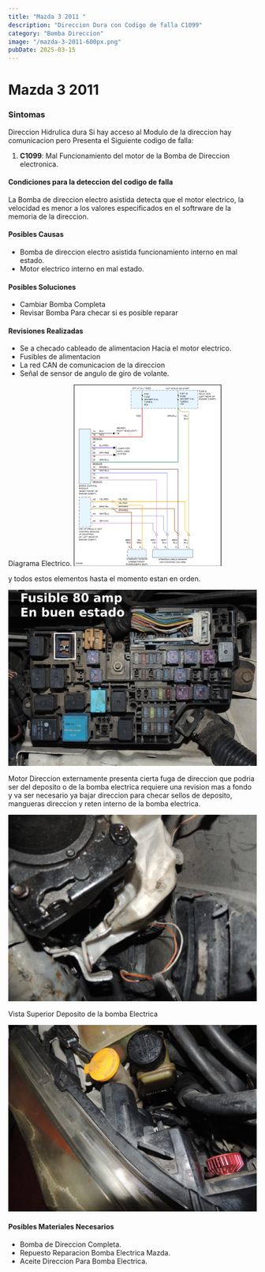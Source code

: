 ```yaml
---
title: "Mazda 3 2011 "
description: "Direccion Dura con Codigo de falla C1099"
category: "Bomba Direccion" 
image: "/mazda-3-2011-600px.png"
pubDate: 2025-03-15
---
```

# Mazda 3 2011

### Sintomas

Direccion Hidrulica dura Si hay acceso al Modulo de la direccion hay comunicacion pero Presenta el Siguiente codigo de falla:

1. **C1099**: Mal Funcionamiento del motor de la Bomba de Direccion electronica.

#### Condiciones para la deteccion del codigo de falla

La Bomba de direccion electro asistida detecta que el motor electrico, la velocidad es menor a los valores especificados en el softrware de la memoria de la direccion.

#### Posibles Causas

- Bomba de direccion electro asistida funcionamiento interno en mal estado.
- Motor electrico interno en mal estado.

#### Posibles Soluciones

- Cambiar Bomba Completa
- Revisar Bomba Para checar si es posible reparar

#### Revisiones Realizadas

- Se a checado cableado de alimentacion Hacia el motor electrico.
- Fusibles de alimentacion 
- La red CAN  de comunicacion de la direccion
- Señal de sensor de angulo de giro de volante.

Diagrama Electrico.
![Diagrama electrico](../../assets/asian/mazda/mazda-3/diagrama-mazda-3-bomba-direccion-asistida-300px.png)

y todos estos elementos hasta el momento estan en orden.

![Fusible 80 amp motor electrico](../../assets/asian/mazda/mazda-3/caja-fusibles-mazda-3-2011.png)

Motor Direccion externamente presenta cierta fuga de direccion que podria ser del deposito o de la bomba electrica
requiere una revision mas a fondo y va ser necesario ya bajar direccion para checar sellos de deposito, mangueras direccion 
y reten interno de la bomba electrica.

![Bomba Direccion Vista Abajo](../../assets/asian/mazda/mazda-3/bomba-mazda-3-2011-600px.png)

Vista Superior Deposito de la bomba Electrica

![Vista Superior Bomba Lado Deposito de Aceite](../../assets/asian/mazda/mazda-3/deposito-aceite-bomba-electrica-mazda-3-2011.png)

#### Posibles Materiales Necesarios

- Bomba de Direccion Completa.
- Repuesto Reparacion Bomba Electrica Mazda.
- Aceite Direccion Para Bomba Electrica.





 
